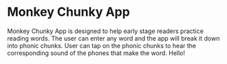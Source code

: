 # Monkey Chunky App

Monkey Chunky App is designed to help early stage readers practice reading words. The user can enter any word and the app will break it down into phonic chunks. User can tap on the phonic chunks to hear the corresponding sound of the phones that make the word.
Hello!
